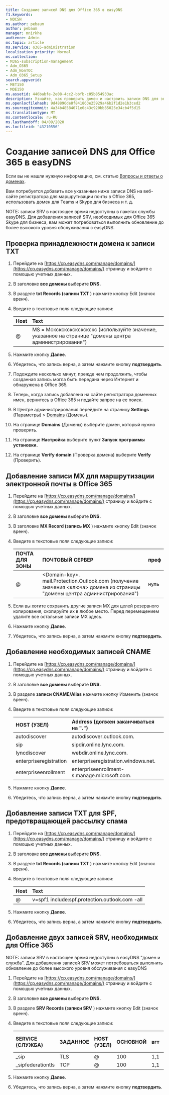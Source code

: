```yaml
---
title: Создание записей DNS для Office 365 в easyDNS
f1.keywords:
- NOCSH
ms.author: pebaum
author: pebaum
manager: mnirkhe
audience: Admin
ms.topic: article
ms.service: o365-administration
localization_priority: Normal
ms.collection:
- M365-subscription-management
- Adm_O365
- Adm_NonTOC
- Adm_O365_Setup
search.appverid:
- MET150
- MOE150
ms.assetid: 446babfe-2e08-4cc2-bbfb-c05b854933ac
description: Узнайте, как проверить домен и настроить записи DNS для электронной почты, Skype для бизнеса Online и других служб по адресу easyDNS для Office 365.
ms.openlocfilehash: 9d48896de8f841863e25929a46b2f1d2e1b3ced2
ms.sourcegitcommit: 4a34b48584071e0c43c920bb35025e34cb4f5d15
ms.translationtype: MT
ms.contentlocale: ru-RU
ms.lasthandoff: 04/09/2020
ms.locfileid: "43210556"
---
```

# <a name="create-dns-records-at-easydns-for-office-365"></a>Создание записей DNS для Office 365 в easyDNS

Если вы не нашли нужную информацию, см. статью [Вопросы и ответы о доменах](../setup/domains-faq.md). 
  
Вам потребуется добавить все указанные ниже записи DNS на веб-сайте регистратора для маршрутизации почты в Office 365, использовать домен для Teams и Skype для бизнеса и т. д.
  
NOTE: записи SRV в настоящее время недоступны в пакетах службы easyDNS. Для добавления записей SRV, необходимых для Office 365 Skype для бизнеса, вам может потребоваться выполнить обновление до более высокого уровня обслуживания с easyDNS.
  
## <a name="verify-that-you-own-the-domain-with-a-txt-record"></a>Проверка принадлежности домена к записи TXT

1. Перейдите на [https://cp.easydns.com/manage/domains/](https://cp.easydns.com/manage/domains/) страницу и войдите с помощью учетных данных. 
    
2. В заголовке **все домены** выберите **DNS.**
    
3. В разделе **txt Records (записи TXT** ) нажмите кнопку Edit (значок вренч). 
    
4. Введите в текстовые поля следующие записи:
    
    |**Host**|**Text**|
    |:-----|:-----|
    |@  <br/> |MS = Мскскскскскскскскс (используйте значение, указанное на странице "домены центра администрирования")  <br/> |
   
5. Нажмите кнопку **Далее**. 
    
6. Убедитесь, что запись верна, а затем нажмите кнопку **подтвердить**. 
    
7. Подождите несколько минут, прежде чем продолжить, чтобы созданная запись могла быть передана через Интернет и обнаружена в Office 365.
    
8. Теперь, когда запись добавлена на сайте регистратора доменных имен, вернитесь в Office 365 и подайте запрос на ее поиск.
    
9. В Центре администрирования перейдите на страницу **Settings** (Параметры) \> <a href="https://go.microsoft.com/fwlink/p/?linkid=834818" target="_blank">Domains</a> (Домены).
    
10. На странице **Domains** (Домены) выберите домен, который нужно проверить. 
    
11. На странице **Настройка** выберите пункт **Запуск программы установки.**
    
12. На странице **Verify domain** (Проверка домена) выберите **Verify** (Проверить). 
    
## <a name="add-an-mx-record-to-route-email-to-office-365"></a>Добавление записи MX для маршрутизации электронной почты в Office 365

1. Перейдите на [https://cp.easydns.com/manage/domains/](https://cp.easydns.com/manage/domains/) страницу и войдите с помощью учетных данных. 
    
2. В заголовке **все домены** выберите **DNS.**
    
3. В заголовке **MX Record (запись MX** ) нажмите кнопку Edit (значок вренч). 
    
4. Введите в текстовые поля следующие записи:
    
    |**ПОЧТА ДЛЯ ЗОНЫ**|**ПОЧТОВЫЙ СЕРВЕР**|**преф**|
    |:-----|:-----|:-----|
    |@  <br/> |\<Domain-key\>. mail.Protection.Outlook.com (получение значения \<ключа\> домена из страницы "домены центра администрирования")  <br/> |нуль  <br/> |
   
2. Если вы хотите сохранить другие записи MX для целей резервного копирования, скопируйте их в любое место. Перед перемещением удалите все остальные записи MX здесь.
    
5. Нажмите кнопку **Далее**. 
    
6. Убедитесь, что запись верна, а затем нажмите кнопку **подтвердить**. 
    
## <a name="add-the-required-cname-records"></a>Добавление необходимых записей CNAME

1. Перейдите на [https://cp.easydns.com/manage/domains/](https://cp.easydns.com/manage/domains/) страницу и войдите с помощью учетных данных. 
    
2. В заголовке **все домены** выберите **DNS.**
    
3. В разделе **записи CNAME/Alias** нажмите кнопку Изменить (значок вренч). 
    
4. Введите в текстовые поля следующие записи:


    |**HOST (УЗЕЛ)**|**Address (должен заканчиваться на ".")**|
    |:-----|:-----|
    |autodiscover  <br/> |autodiscover.outlook.com.  <br/> |
    |sip  <br/> |sipdir.online.lync.com.  <br/> |
    |lyncdiscover  <br/> |webdir.online.lync.com.  <br/> |
    |enterpriseregistration  <br/> |enterpriseregistration.windows.net.  <br/> |
    |enterpriseenrollment  <br/> |enterpriseenrollment-s.manage.microsoft.com.  <br/> |
   
5. Нажмите кнопку **Далее**. 
    
6. Убедитесь, что запись верна, а затем нажмите кнопку **подтвердить**. 
    
## <a name="add-a-txt-record-for-spf-to-help-prevent-email-spam"></a>Добавление записи TXT для SPF, предотвращающей рассылку спама

1. Перейдите на [https://cp.easydns.com/manage/domains/](https://cp.easydns.com/manage/domains/) страницу и войдите с помощью учетных данных. 
    
2. В заголовке **все домены** выберите **DNS.**
    
3. В разделе **txt Records (записи TXT** ) нажмите кнопку Edit (значок вренч). 
    
4. Введите в текстовые поля следующие записи:
    
    |**Host**|**Text**|
    |:-----|:-----|
    |@  <br/> |v=spf1 include:spf.protection.outlook.com -all  <br/> |
   
5. Нажмите кнопку **Далее**. 
    
6. Убедитесь, что запись верна, а затем нажмите кнопку **подтвердить**. 
    
## <a name="add-the-two-srv-records-that-are-required-for-office-365"></a>Добавление двух записей SRV, необходимых для Office 365

NOTE: записи SRV в настоящее время недоступны в easyDNS "домен и служба". Для добавления записей SRV может потребоваться выполнить обновление до более высокого уровня обслуживания с easyDNS 
  
1. Перейдите на [https://cp.easydns.com/manage/domains/](https://cp.easydns.com/manage/domains/) страницу и войдите с помощью учетных данных. 
    
2. В заголовке **все домены** выберите **DNS.**
    
3. В разделе **SRV Records (записи SRV** ) нажмите кнопку Edit (значок вренч). 
    
4. Введите в текстовые поля следующие записи:
    
    |**SERVICE (СЛУЖБА)**|**ЗАДАННОЕ**|**HOST (УЗЕЛ)**|**ОСНОВНОЙ**|**вгт**|**PORT (ПОРТ)**|**TARGET (должно оканчиваться на ".")**|**TTL (Срок жизни)**|
    |:-----|:-----|:-----|:-----|:-----|:-----|:-----|:-----|
    |_sip  <br/> |TLS  <br/> |@  <br/> |100  <br/> |1,1  <br/> |443  <br/> |sipdir.online.lync.com.  <br/> |1800  <br/> |
    |_sipfederationtls  <br/> |TCP  <br/> |@  <br/> |100  <br/> |1,1  <br/> |5061  <br/> |sipfed.online.lync.com.  <br/> |1800  <br/> |
   
5. Нажмите кнопку **Далее**. 
    
6. Убедитесь, что запись верна, а затем нажмите кнопку **подтвердить**. 
    

